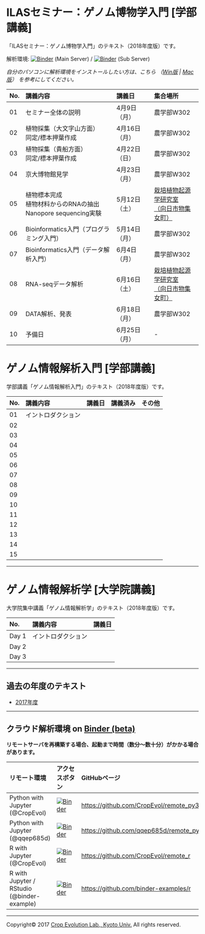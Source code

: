 <a name="section1"></a>
ILASセミナー：ゲノム博物学入門 [学部講義]
====
「ILASセミナー：ゲノム博物学入門」のテキスト（2018年度版）です。

解析環境:   [![Binder](https://mybinder.org/badge.svg)](https://mybinder.org/v2/gh/CropEvol/remote_py3/master) (Main Server) /
 [![Binder](https://mybinder.org/badge.svg)](https://mybinder.org/v2/gh/qqep685d/remote_py3/master) (Sub Server)

*自分のパソコンに解析環境をインストールしたい方は、こちら （[Win版](textbook/PythonEnv_installation_win.pdf) | [Mac版](PythonEnv_installation_mac.pdf)） を参考にしてください。*

| No. | 講義内容 | 講義日 | 集合場所 |
|:---|:---|:---|:---|
| 01 | セミナー全体の説明 | 4月9日（月）| 農学部W302 |
| 02 | 植物採集（大文字山方面）<br> 同定/標本押葉作成  | 4月16日（月） | 農学部W302 |
| 03 | 植物採集（貴船方面）<br> 同定/標本押葉作成 | 4月22日（日） | 農学部W302 |
| 04 | 京大博物館見学 | 4月23日（月） | 農学部W302 |
| 05 | 植物標本完成<br>植物材料からのRNAの抽出<br>Nanopore sequencing実験 | 5月12日（土） | [栽培植物起源学研究室<br>（向日市物集女町）](http://www.crop-evolution.kais.kyoto-u.ac.jp/) |
| 06 | Bioinformatics入門（プログラミング入門） | 5月14日（月） | 農学部W302 |
| 07 | Bioinformatics入門（データ解析入門） | 6月4日（月） | 農学部W302 |
| 08 | RNA-seqデータ解析 | 6月16日（土） | [栽培植物起源学研究室<br>（向日市物集女町）](http://www.crop-evolution.kais.kyoto-u.ac.jp/) |
| 09 | DATA解析、発表 | 6月18日（月） | 農学部W302 |
| 10 | 予備日 | 6月25日（月） | - |


<a name="section2"></a>
ゲノム情報解析入門 [学部講義]
====
学部講義「ゲノム情報解析入門」のテキスト（2018年度版）です。

| No. | 講義内容 | 講義日 | 講義済み | その他 |
|:---|:---|:---|:---|:---|
|01| イントロダクション | | ||
|02| | | ||
|03| | | ||
|04| | | ||
|05| | | ||
|06| | | ||
|07| | | ||
|08| | | ||
|09| | | ||
|10| | | ||
|11| | | ||
|12| | | ||
|13| | | ||
|14| | | ||
|15| | | ||

---

<a name="section3">ゲノム情報解析学 [大学院講義]</a>
====

大学院集中講義「ゲノム情報解析学」のテキスト（2018年度版）です。

| No. | 講義内容 | 講義日 |
|:---|:---|:---|
| Day 1 | イントロダクション ||
| Day 2 |||
| Day 3 |||


---

<a name="section4"></a>
## 過去の年度のテキスト
- [2017年度](https://github.com/CropEvol/lecture/tree/v2017)

---

## クラウド解析環境 on [Binder (beta)](https://mybinder.org/)
__リモートサーバを再構築する場合、起動まで時間（数分〜数十分）がかかる場合があります。__

| リモート環境 | アクセスボタン | GitHubページ |
|:---|:---|:---|
| Python with Jupyter (@CropEvol) | [![Binder](https://mybinder.org/badge.svg)](https://mybinder.org/v2/gh/CropEvol/remote_py3/master) | https://github.com/CropEvol/remote_py3 |
| Python with Jupyter (@qqep685d) | [![Binder](https://mybinder.org/badge.svg)](https://mybinder.org/v2/gh/qqep685d/remote_py3/master) | https://github.com/qqep685d/remote_py3 |
| R with Jupyter (@CropEvol) | [![Binder](https://mybinder.org/badge.svg)](https://mybinder.org/v2/gh/CropEvol/remote_r/master) | https://github.com/CropEvol/remote_r |
| R with Jupyter / RStudio (@binder-example) | [![Binder](https://mybinder.org/badge.svg)](http://beta.mybinder.org/v2/gh/binder-examples/r/master) | https://github.com/binder-examples/r |


---
Copyright&copy; 2017 [Crop Evolution Lab., Kyoto Univ.](http://www.crop-evolution.kais.kyoto-u.ac.jp/) All rights reserved.
